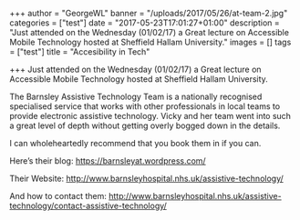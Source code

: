 +++
author = "GeorgeWL"
banner = "/uploads/2017/05/26/at-team-2.jpg"
categories = ["test"]
date = "2017-05-23T17:01:27+01:00"
description = "Just attended on the Wednesday (01/02/17) a Great lecture on Accessible Mobile Technology hosted at Sheffield Hallam University."
images = []
tags = ["test"]
title = "Accesibility in Tech"

+++
Just attended on the Wednesday (01/02/17) a Great lecture on Accessible Mobile Technology hosted at Sheffield Hallam University.

<!--more-->

The Barnsley Assistive Technology Team is a nationally recognised specialised service that works with other professionals in local teams to provide electronic assistive technology.
Vicky and her team went into such a great level of depth without getting overly bogged down in the details.

I can wholeheartedly recommend that you book them in if you can.

Here’s their blog: https://barnsleyat.wordpress.com/

Their Website: http://www.barnsleyhospital.nhs.uk/assistive-technology/

And how to contact them: http://www.barnsleyhospital.nhs.uk/assistive-technology/contact-assistive-technology/
